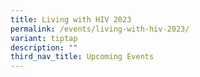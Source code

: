 ```yaml
---
title: Living with HIV 2023
permalink: /events/living-with-hiv-2023/
variant: tiptap
description: ""
third_nav_title: Upcoming Events
---
```


